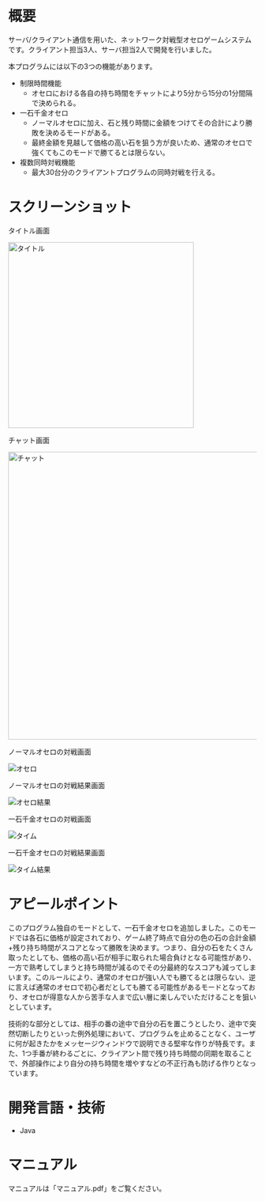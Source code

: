 # 概要
サーバ/クライアント通信を用いた、ネットワーク対戦型オセロゲームシステムです。クライアント担当3人、サーバ担当2人で開発を行いました。

本プログラムには以下の3つの機能があります。

- 制限時間機能
   - オセロにおける各自の持ち時間をチャットにより5分から15分の1分間隔で決められる。
- 一石千金オセロ
   - ノーマルオセロに加え、石と残り時間に金額をつけてその合計により勝敗を決めるモードがある。
   - 最終金額を見越して価格の高い石を狙う方が良いため、通常のオセロで強くてもこのモードで勝てるとは限らない。
- 複数同時対戦機能
   - 最大30台分のクライアントプログラムの同時対戦を行える。

# スクリーンショット
タイトル画面

<img width="376" alt="タイトル" src="https://user-images.githubusercontent.com/56621273/177156223-aeafa405-c2b9-4937-ac1f-42388b80cf3f.png">

チャット画面

<img width="582" alt="チャット" src="https://user-images.githubusercontent.com/56621273/177156249-99416c5f-1a94-4f25-9335-f1983856da8a.png">

ノーマルオセロの対戦画面

![オセロ](https://user-images.githubusercontent.com/56621273/177156181-06bae4b7-f2b1-481e-9d77-9b13774d72a0.png)

ノーマルオセロの対戦結果画面

![オセロ結果](https://user-images.githubusercontent.com/56621273/177156183-8ee96092-e3df-4a49-8c3d-de9a19ce4158.png)

一石千金オセロの対戦画面

![タイム](https://user-images.githubusercontent.com/56621273/177156171-e282d886-e217-4870-9a17-8d49767d3a6b.png)

一石千金オセロの対戦結果画面

![タイム結果](https://user-images.githubusercontent.com/56621273/177156175-df459696-1a86-4a41-94e7-d8011cee5b1b.png)

# アピールポイント
このプログラム独自のモードとして、一石千金オセロを追加しました。このモードでは各石に価格が設定されており、ゲーム終了時点で自分の色の石の合計金額+残り持ち時間がスコアとなって勝敗を決めます。つまり、自分の石をたくさん取ったとしても、価格の高い石が相手に取られた場合負けとなる可能性があり、一方で熟考してしまうと持ち時間が減るのでその分最終的なスコアも減ってしまいます。このルールにより、通常のオセロが強い人でも勝てるとは限らない、逆に言えば通常のオセロで初心者だとしても勝てる可能性があるモードとなっており、オセロが得意な人から苦手な人まで広い層に楽しんでいただけることを狙いとしています。
 
技術的な部分としては、相手の番の途中で自分の石を置こうとしたり、途中で突然切断したりといった例外処理において、プログラムを止めることなく、ユーザに何が起きたかをメッセージウィンドウで説明できる堅牢な作りが特長です。また、1つ手番が終わるごとに、クライアント間で残り持ち時間の同期を取ることで、外部操作により自分の持ち時間を増やすなどの不正行為も防げる作りとなっています。

# 開発言語・技術
- Java

# マニュアル
マニュアルは「マニュアル.pdf」をご覧ください。
